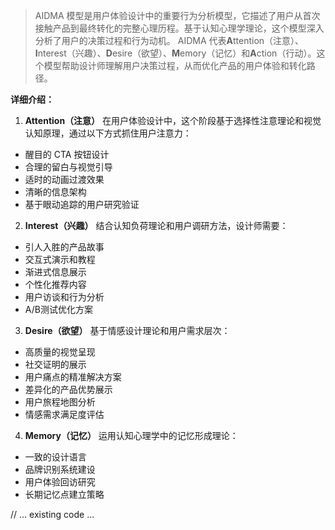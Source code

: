 > AIDMA 模型是用户体验设计中的重要行为分析模型，它描述了用户从首次接触产品到最终转化的完整心理历程。基于认知心理学理论，这个模型深入分析了用户的决策过程和行为动机。
> AIDMA 代表**A**ttention（注意）、**I**nterest（兴趣）、**D**esire（欲望）、**M**emory（记忆）和**A**ction（行动）。这个模型帮助设计师理解用户决策过程，从而优化产品的用户体验和转化路径。

**详细介绍：**

1. **Attention（注意）**
在用户体验设计中，这个阶段基于选择性注意理论和视觉认知原理，通过以下方式抓住用户注意力：
- 醒目的 CTA 按钮设计
- 合理的留白与视觉引导
- 适时的动画过渡效果
- 清晰的信息架构
- 基于眼动追踪的用户研究验证

2. **Interest（兴趣）**
结合认知负荷理论和用户调研方法，设计师需要：
- 引人入胜的产品故事
- 交互式演示和教程
- 渐进式信息展示
- 个性化推荐内容
- 用户访谈和行为分析
- A/B测试优化方案

3. **Desire（欲望）**
基于情感设计理论和用户需求层次：
- 高质量的视觉呈现
- 社交证明的展示
- 用户痛点的精准解决方案
- 差异化的产品优势展示
- 用户旅程地图分析
- 情感需求满足度评估

4. **Memory（记忆）**
运用认知心理学中的记忆形成理论：
- 一致的设计语言
- 品牌识别系统建设
- 用户体验回访研究
- 长期记忆点建立策略

// ... existing code ...
